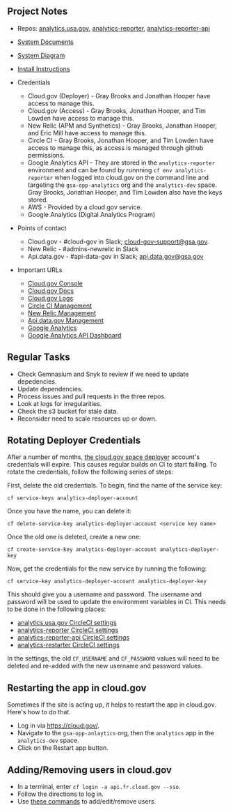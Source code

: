 

## Project Notes

* Repos: [analytics.usa.gov](https://github.com/18f/analytics.usa.gov), [analytics-reporter](https://github.com/18f/analytics-reporter), [analytics-reporter-api](https://github.com/18f/analytics-reporter-api)
* [System Documents](https://drive.google.com/drive/u/1/folders/0B4f3E1-4As-aaW82VWR1ejZGREE)
* [System Diagram](https://docs.google.com/drawings/d/1eKmjl1ht0QLXU3PaFZ-FHuudK-4AtxkU8-rjUH8Com0/edit)
* [Install Instructions](https://github.com/18f/analytics.usa.gov#setup-using-docker)
* Credentials
  * Cloud.gov (Deployer) - Gray Brooks and Jonathan Hooper have access to manage this.
  * Cloud.gov (Access) - Gray Brooks, Jonathan Hooper, and Tim Lowden have access to manage this.
  * New Relic (APM and Synthetics) - Gray Brooks, Jonathan Hooper, and Eric Mill have access to manage this.
  * Circle CI - Gray Brooks, Jonathan Hooper, and Tim Lowden have access to manage this, as access is managed through github permissions.
  * Google Analytics API - They are stored in the `analytics-reporter` environment and can be found by runnning `cf env analytics-reporter` when logged into cloud.gov on the command line and targeting the `gsa-opp-analytics` org and the `analytics-dev` space.  Gray Brooks, Jonathan Hooper, and Tim Lowden also have the keys stored.
  * AWS - Provided by a cloud.gov service.
  * Google Analytics (Digital Analytics Program)

* Points of contact
  * Cloud.gov - #cloud-gov in Slack; cloud-gov-support@gsa.gov.
  * New Relic - #admins-newrelic in Slack
  * Api.data.gov - #api-data-gov in Slack; api.data.gov@gsa.gov
* Important URLs
  * [Cloud.gov Console](http://console.fr.cloud.gov/)
  * [Cloud.gov Docs](https://cloud.gov/docs/)
  * [Cloud.gov Logs](https://logs.fr.cloud.gov)
  * [Circle CI Management](https://circleci.com)
  * [New Relic Management](https://newrelic.com/)
  * [Api.data.gov Management](https://api.data.gov/admin)
  * [Google Analytics](https://www.google.com/analytics)
  * [Google Analytics API Dashboard](https://console.developers.google.com/apis/api/analytics.googleapis.com/overview)



## Regular Tasks

* Check Gemnasium and Snyk to review if we need to update depedencies.
* Update dependencies.
* Process issues and pull requests in the three repos.
* Look at logs for irregularities.
* Check the s3 bucket for stale data.
* Reconsider need to scale resources up or down.

## Rotating Deployer Credentials

After a number of months, [the cloud.gov space deployer](https://cloud.gov/docs/services/cloud-gov-service-account/) account's credentials will expire. This causes regular builds on CI to start failing. To rotate the credentials, follow the following series of steps:

First, delete the old credentials. To begin, find the name of the service key:

```shell
cf service-keys analytics-deployer-account
```

Once you have the name, you can delete it:

```shell
cf delete-service-key analytics-deployer-account <service key name>
```

Once the old one is deleted, create a new one:

```shell
cf create-service-key analytics-deployer-account analytics-deployer-key
```

Now, get the credentials for the new service by running the following:

```shell
cf service-key analytics-deployer-account analytics-deployer-key
```

This should give you a username and password. The username and password will be used to update the environment variables in CI. This needs to be done in the following places:

- [analytics.usa.gov CircleCI settings](https://circleci.com/gh/18F/analytics.usa.gov/edit#env-vars)
- [analytics-reporter CircleCI settings](https://circleci.com/gh/18F/analytics-reporter/edit#env-vars)
- [analytics-reporter-api CircleCI settings](https://circleci.com/gh/18F/analytics-reporter-api/edit#env-vars)
- [analytics-restarter CircleCI settings](https://circleci.com/gh/18F/analytics-restarter/edit#env-vars)

In the settings, the old `CF_USERNAME` and `CF_PASSWORD` values will need to be deleted and re-added with the new username and password values.

## Restarting the app in cloud.gov

Sometimes if the site is acting up, it helps to restart the app in cloud.gov.  Here's how to do that.

* Log in via https://cloud.gov/.
* Navigate to the `gsa-opp-anlaytics` org, then the `analytics` app in the `analytics-dev` space.
* Click on the Restart app button.

## Adding/Removing users in cloud.gov

* In a terminal, enter `cf login -a api.fr.cloud.gov --sso`.
* Follow the directions to log in.
* Use [these commands](https://cloud.gov/docs/apps/managing-teammates/) to add/edit/remove users.
